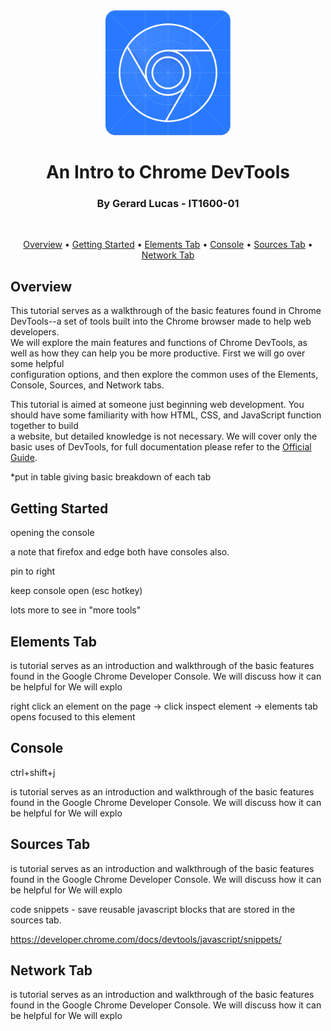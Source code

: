 
<div align="center">
<img src="chrome-devtools.svg" alt="Markdownify" width="200">

<br />

# An Intro to Chrome DevTools
### By Gerard Lucas - IT1600-01

<br />

</div>





<div align="center">

[Overview](#overview) •
[Getting Started](#getting-started) •
[Elements Tab](#elements-tab) •
[Console](#console) •
[Sources Tab](#sources-tab) •
[Network Tab](#network-tab)

</div>

## Overview

This tutorial serves as a walkthrough of the basic features found in Chrome DevTools--a set of tools built into the Chrome browser made to help web developers.  
We will explore the main features and functions of Chrome DevTools, as well as how they can help you be more productive. First we will go over some helpful  
configuration options, and then explore the common uses of the Elements, Console, Sources, and Network tabs.  

This tutorial is aimed at someone just beginning web development. You should have some familiarity with how HTML, CSS, and JavaScript function together to build  
a website, but detailed knowledge is not necessary. We will cover only the basic uses of DevTools, for full documentation please refer to the [Official Guide](https://developer.chrome.com/docs/devtools/).  

*put in table giving basic breakdown of each tab


## Getting Started

opening the console

a note that firefox and edge both have consoles also.

pin to right

keep console open (esc hotkey)

lots more to see in "more tools"



## Elements Tab

is tutorial serves as an introduction and walkthrough of the basic features
found in the Google Chrome Developer Console. We will discuss how it can be helpful for 
We will explo

right click an element on the page -> click inspect element -> elements tab opens focused to this element

## Console

ctrl+shift+j

is tutorial serves as an introduction and walkthrough of the basic features
found in the Google Chrome Developer Console. We will discuss how it can be helpful for 
We will explo

## Sources Tab

is tutorial serves as an introduction and walkthrough of the basic features
found in the Google Chrome Developer Console. We will discuss how it can be helpful for 
We will explo


code snippets - save reusable javascript blocks that are stored in the sources tab.

https://developer.chrome.com/docs/devtools/javascript/snippets/


## Network Tab

is tutorial serves as an introduction and walkthrough of the basic features
found in the Google Chrome Developer Console. We will discuss how it can be helpful for 
We will explo
